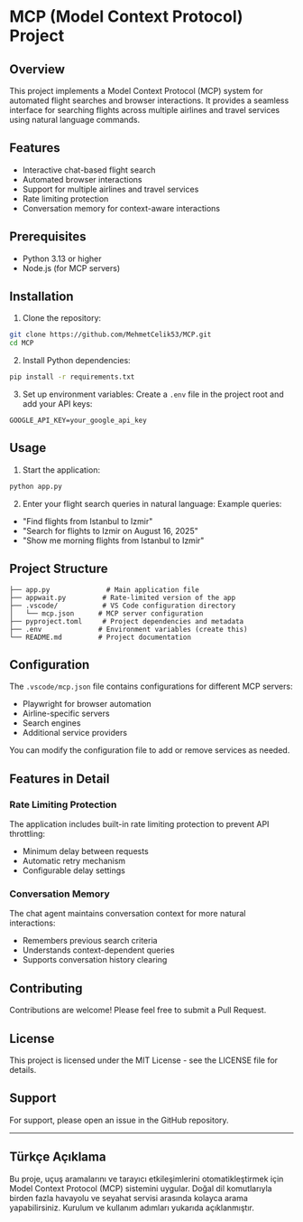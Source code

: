# MCP (Model Context Protocol) Project

## Overview
This project implements a Model Context Protocol (MCP) system for automated flight searches and browser interactions. It provides a seamless interface for searching flights across multiple airlines and travel services using natural language commands.

## Features
- Interactive chat-based flight search
- Automated browser interactions
- Support for multiple airlines and travel services
- Rate limiting protection
- Conversation memory for context-aware interactions

## Prerequisites
- Python 3.13 or higher
- Node.js (for MCP servers)

## Installation

1. Clone the repository:
```bash
git clone https://github.com/MehmetCelik53/MCP.git
cd MCP
```

2. Install Python dependencies:
```bash
pip install -r requirements.txt
```

3. Set up environment variables:
Create a `.env` file in the project root and add your API keys:
```env
GOOGLE_API_KEY=your_google_api_key
```

## Usage

1. Start the application:
```bash
python app.py
```

2. Enter your flight search queries in natural language:
Example queries:
- "Find flights from Istanbul to Izmir"
- "Search for flights to Izmir on August 16, 2025"
- "Show me morning flights from Istanbul to Izmir"

## Project Structure

```
├── app.py              # Main application file
├── appwait.py         # Rate-limited version of the app
├── .vscode/           # VS Code configuration directory
│   └── mcp.json      # MCP server configuration
├── pyproject.toml     # Project dependencies and metadata
├── .env              # Environment variables (create this)
└── README.md         # Project documentation
```

## Configuration

The `.vscode/mcp.json` file contains configurations for different MCP servers:
- Playwright for browser automation
- Airline-specific servers
- Search engines
- Additional service providers

You can modify the configuration file to add or remove services as needed.

## Features in Detail

### Rate Limiting Protection
The application includes built-in rate limiting protection to prevent API throttling:
- Minimum delay between requests
- Automatic retry mechanism
- Configurable delay settings

### Conversation Memory
The chat agent maintains conversation context for more natural interactions:
- Remembers previous search criteria
- Understands context-dependent queries
- Supports conversation history clearing

## Contributing

Contributions are welcome! Please feel free to submit a Pull Request.

## License

This project is licensed under the MIT License - see the LICENSE file for details.

## Support

For support, please open an issue in the GitHub repository.

---

## Türkçe Açıklama
Bu proje, uçuş aramalarını ve tarayıcı etkileşimlerini otomatikleştirmek için Model Context Protocol (MCP) sistemini uygular. Doğal dil komutlarıyla birden fazla havayolu ve seyahat servisi arasında kolayca arama yapabilirsiniz. Kurulum ve kullanım adımları yukarıda açıklanmıştır.
